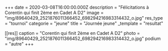 +++
date = 2020-03-08T16:00:00.000Z
description = "Félicitations à Corentin qui finit 2ème en Cadet A D2"
image = "img/89640429_2521876011366452_698294216983314432_o.jpg"
res_type = "tournoi"
categorie = "jeune"
title = "Journée jeune"
_template = "resultat"

[[res]]
caption = "Corentin qui finit 2ème en Cadet A D2"
photo = "img/89640429_2521876011366452_698294216983314432_o.jpg"
podium = "autre"
+++

